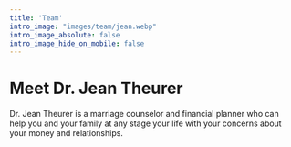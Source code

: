 ```yaml
---
title: 'Team'
intro_image: "images/team/jean.webp"
intro_image_absolute: false
intro_image_hide_on_mobile: false
---
```


# Meet Dr. Jean Theurer

Dr. Jean Theurer is a marriage counselor and financial planner who can help you and your family at any stage your life with your concerns about your money and relationships.

